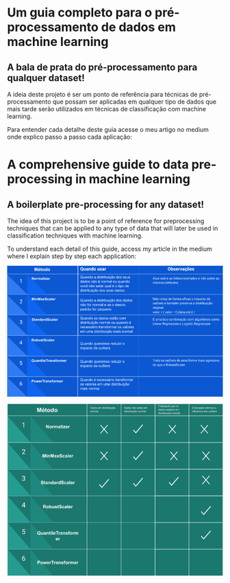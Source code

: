 # Um guia completo para o pré-processamento de dados em machine learning
## A bala de prata do pré-processamento para qualquer dataset!

A ideia deste projeto é ser um ponto de referência para técnicas de pré-processamento que possam ser aplicadas em qualquer tipo de dados que mais tarde serão utilizados em técnicas de classificação com machine learning.

Para entender cada detalhe deste guia acesse o meu artigo no medium onde explico passo a passo cada aplicação:

# A comprehensive guide to data pre-processing in machine learning
## A boilerplate pre-processing for any dataset!

The idea of this project is to be a point of reference for preprocessing techniques that can be applied to any type of data that will later be used in classification techniques with machine learning.

To understand each detail of this guide, access my article in the medium where I explain step by step each application:

![alt text](https://github.com/CaiqueCoelho/Preprocessing-Dataset-Template/blob/master/reescaling_resume_details.png)

![alt text](https://github.com/CaiqueCoelho/Preprocessing-Dataset-Template/blob/master/reescaling_resume.png)